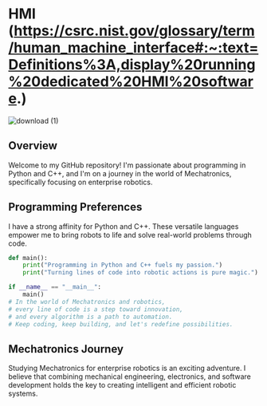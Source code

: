 # HMI (https://csrc.nist.gov/glossary/term/human_machine_interface#:~:text=Definitions%3A,display%20running%20dedicated%20HMI%20software.) 

![download (1)](https://github.com/VladiMihtarski/VladiMihtarski/assets/132908375/8a6fc508-bd58-461d-8f3e-6e0601168775)




## Overview

Welcome to my GitHub repository! I'm passionate about programming in Python and C++, and I'm on a journey in the world of Mechatronics, specifically focusing on enterprise robotics.

## Programming Preferences

I have a strong affinity for Python and C++. These versatile languages empower me to bring robots to life and solve real-world problems through code.

```python
def main():
    print("Programming in Python and C++ fuels my passion.")
    print("Turning lines of code into robotic actions is pure magic.")

if __name__ == "__main__":
    main()
# In the world of Mechatronics and robotics,
# every line of code is a step toward innovation,
# and every algorithm is a path to automation.
# Keep coding, keep building, and let's redefine possibilities.
```
## Mechatronics Journey
Studying Mechatronics for enterprise robotics is an exciting adventure. I believe that combining mechanical engineering, electronics, and software development holds the key to creating intelligent and efficient robotic systems.

